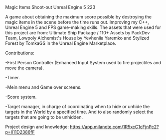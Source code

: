 
Magic Items Shoot-out
Unreal Engine 5
223

A game about obtaining the maximum score possible by destroying the magic items in the scene before the time runs out. Improving my C++, Unreal Engine 5 and FPS game-making skills. The assets that were used for this project are from: Ultimate Ship Package / 110+ Assets by PackDev Team, Lowpoly Alchemist's House by Yevheniia Yaremko and Stylized Forest by TomkaGS in the Unreal Engine Marketplace.

Contributions: 

-First Person Controller (Enhanced Input System used to fire projectiles and move the camera).

-Timer.

-Mein menu and Game over screens.

-Score system.

-Target manager, in charge of coordinating when to hide or unhide the targets in the World by a specified time. And to also randomly select the targets that are going to be unhidden.

Project design and knowledge: https://app.milanote.com/1R5xcC1cFjnPc2?p=Il11D2386fF
